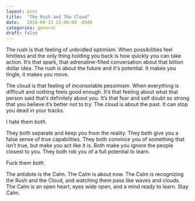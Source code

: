 ```yaml
---
layout: post
title:  "The Rush and The Cloud"
date:   2018-09-13 12:00:00 -0500
categories: general
draft: false
---
```


The rush is that feeling of unbridled optimism. When possibilities feel limitless and the only thing holding you back is how quickly you can take action. It‘s that spark, that adrenaline-filled conversation about that billion dollar idea. The rush is about the future and it's potential. It makes you tingle, it makes you move. 

The cloud is that feeling of inconsolable pessimism. When everything is difficult and nothing feels good enough. It’s that feeling about what that person said that’s definitely about you. It’s that fear and self doubt so strong that you believe it’s better not to try. The cloud is about the past. It can stop you dead in your tracks.

I hate them _both_. 

They both separate and keep you from the reality. They both give you a false sense of true capabilities. They both convince you of something that isn’t true, but make you act like it is. Both make you ignore the people closest to you. They both rob you of a full potential to learn.

Fuck them _both_.

The antidote is the Calm. The Calm is about now. The Calm is recognizing the Rush and the Cloud, and watching them pass like waves and clouds. The Calm is an open heart, eyes wide open, and a mind ready to learn. Stay Calm.